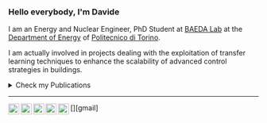 
### Hello everybody, I'm Davide


I am an Energy and Nuclear Engineer, PhD Student at [BAEDA Lab](https://www.baeda.polito.it/) at the [Department of Energy](https://www.denerg.polito.it/) of [Politecnico di Torino](https://www.polito.it/). 

I am actually involved in projects dealing with the exploitation of transfer learning techniques to enhance the scalability of advanced control strategies in buildings.

<details>
  <summary>Check my Publications</summary>
  <br>

  Coraci, D.; Brandi, S.; Hong, T.; Capozzoli, A. Online transfer learning strategy for enhancing the scalability and deployment of deep reinforcement learning control in smart buildings. 
Applied Energy, 333, 120598 (2023). https://doi.org/10.1016/j.apenergy.2022.120598.

  Brandi, S.; Coraci, D.; Borello, D.; Capozzoli, A. Energy Management of a Residential Heating System Through Deep Reinforcement Learning. In: Littlewood, J.R., Howlett, R.J., Jain, L.C. (eds) Sustainability in Energy and Buildings 2021. 
Smart Innovation, Systems and Technologies, vol 263 (2022) Springer, Singapore. https://doi.org/10.1007/978-981-16-6269-0_28

  Deltetto, D.; Coraci, D.; Pinto, G.; Piscitelli, M.S.; Capozzoli, A. Exploring the Potentialities of Deep Reinforcement Learning for Incentive-Based Demand Response in a Cluster of Small Commercial Buildings. Energies, 14, 2933 (2021). 
https://doi.org/10.3390/en14102933

  Coraci, D.; Brandi, S.; Piscitelli, M.S.; Capozzoli, A. Online Implementation of a Soft Actor-Critic Agent to Enhance Indoor Temperature Control and Energy Efficiency in Buildings. Energies, 14, 997 (2021). 
https://doi.org/10.3390/en14040997
  
   <br>
</details>


<hr>

[<img align="left" alt="Davide Coraci | Github" width="22px" src="https://cdn.jsdelivr.net/npm/simple-icons@v3/icons/github.svg" />][github]
[<img align="left" alt="Davide Coraci | LinkedIn" width="22px" src="https://cdn.jsdelivr.net/npm/simple-icons@v3/icons/linkedin.svg" />][linkedin]
[<img align="left" alt="Davide Coraci | Research Gate" width="22px" src="https://cdn.jsdelivr.net/npm/simple-icons@v3/icons/researchgate.svg" />][researchgate]
[<img align="left" alt="Davide Coraci | Google Scholar" width="22px" src="https://cdn.jsdelivr.net/npm/simple-icons@v3/icons/googlescholar.svg" />][googlescholar]
[<img align="left" alt="Davide Coraci | Gmail" width="22px" src="https://cdn.jsdelivr.net/npm/simple-icons@v3/icons/gmail.svg" />][gmail]


[googlescholar]: https://scholar.google.com/citations?user=GvuNb0UAAAAJ&hl=it
[email]: mailto:coracidavide96@gmail.com
[github]: https://github.com/davidecoraci
[linkedin]: https://www.linkedin.com/in/davide-coraci-729177153/
[researchgate]: https://www.researchgate.net/profile/Davide-Coraci

